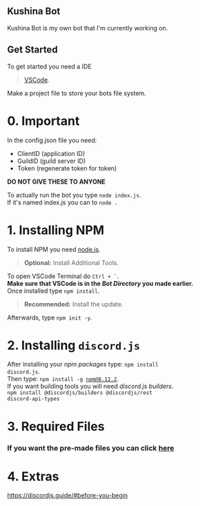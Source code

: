 
## Kushina Bot
Kushina Bot is my own bot that I'm currently working on.

## Get Started
To get started you need a IDE 
> [VSCode](https://code.visualstudio.com).

Make a project file to store your bots file system.

# 0. Important
In the config.json file you need:
- ClientID (application ID)
- GuildID (guild server ID)
- Token (regenerate token for token)

**DO NOT GIVE THESE TO ANYONE**

To actually run the bot you type <code>node index.js</code>.  
If it's named index.js you can to <code>node .</code>

# 1. Installing NPM
To install NPM you need [node.js](https://nodejs.org).
> **Optional:** Install Additional Tools.  

To open VSCode Terminal do <code>Ctrl + `</code>.  
**Make sure that VSCode is in the *Bot Directory* you made earlier.**  
Once installed type <code>npm install</code>.  
> **Recommended:** Install the update.

Afterwards, type <code>npm init -y</code>.  
# 2. Installing <code>discord.js</code>  
After installing your *npm packages* type: <code>npm install discord.js</code>.  
Then type: <code>npm install -g npm@8.12.2</code>.  
If you want building tools you will need *discord.js builders*.  
<code>npm install @discordjs/builders @discordjs/rest discord-api-types</code>  
# 3. Required Files  
### If you want the pre-made files you can click [here](https://github.com/KushinaAtori/Bot/tree/main/Pre-Built)  

# 4. Extras  
https://discordjs.guide/#before-you-begin  
